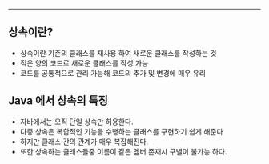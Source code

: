 
--- 

## 상속이란?

- 상속이란 기존의 클래스를 재사용 하여 새로운 클래스를 작성하는 것
- 적은 양의 코드로 새로운 클래스를 작성 가능
- 코드를 공통적으로 관리 가능해 코드의 추가 및 변경에 매우 유리

## Java 에서 상속의 특징

- 자바에서는 오직 단일 상속만 허용한다.
- 다중 상속은 복합적인 기능을 수행하는 클래스를 구현하기 쉽게 해준다
- 하지만 클래스 간의 관계가 매우 복잡해진다.
- 또한 상속하는 클래스들중 이름이 같은 멤버 존재시 구별이 불가능 하다.